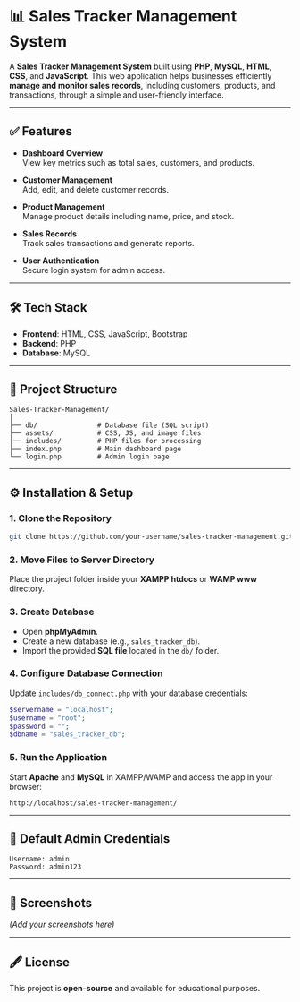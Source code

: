 
# 📊 Sales Tracker Management System

A **Sales Tracker Management System** built using **PHP**, **MySQL**, **HTML**, **CSS**, and **JavaScript**. This web application helps businesses efficiently **manage and monitor sales records**, including customers, products, and transactions, through a simple and user-friendly interface.

---

## ✅ Features
- **Dashboard Overview**  
  View key metrics such as total sales, customers, and products.
  
- **Customer Management**  
  Add, edit, and delete customer records.
  
- **Product Management**  
  Manage product details including name, price, and stock.
  
- **Sales Records**  
  Track sales transactions and generate reports.
  
- **User Authentication**  
  Secure login system for admin access.

---

## 🛠️ Tech Stack
- **Frontend**: HTML, CSS, JavaScript, Bootstrap  
- **Backend**: PHP  
- **Database**: MySQL  

---

## 📂 Project Structure
```
Sales-Tracker-Management/
│
├── db/               # Database file (SQL script)
├── assets/           # CSS, JS, and image files
├── includes/         # PHP files for processing
├── index.php         # Main dashboard page
└── login.php         # Admin login page
```

---

## ⚙️ Installation & Setup

### 1. Clone the Repository
```bash
git clone https://github.com/your-username/sales-tracker-management.git
```

### 2. Move Files to Server Directory
Place the project folder inside your **XAMPP htdocs** or **WAMP www** directory.

### 3. Create Database
- Open **phpMyAdmin**.
- Create a new database (e.g., `sales_tracker_db`).
- Import the provided **SQL file** located in the `db/` folder.

### 4. Configure Database Connection
Update `includes/db_connect.php` with your database credentials:
```php
$servername = "localhost";
$username = "root";
$password = "";
$dbname = "sales_tracker_db";
```

### 5. Run the Application
Start **Apache** and **MySQL** in XAMPP/WAMP and access the app in your browser:
```
http://localhost/sales-tracker-management/
```

---

## 🔐 Default Admin Credentials
```
Username: admin
Password: admin123
```

---

## 📸 Screenshots
*(Add your screenshots here)*

---

## 🖋 License
This project is **open-source** and available for educational purposes.

